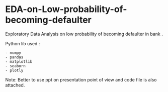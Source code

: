 # EDA-on-Low-probability-of-becoming-defaulter

Exploratory Data Analysis on low probability of becoming defaulter in bank .

Python lib used :

    - numpy
    - pandas
    - matplotlib
    - seaborn
    - plotly
    
Note: Better to use ppt on presentation point of view and code file is also attached.

